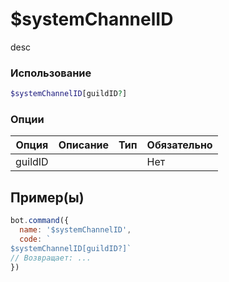 # $systemChannelID
desc
### Использование
```php
$systemChannelID[guildID?]
```

### Опции

| Опция | Описание | Тип | Обязательно |
|--------|-------------|------|----------|
| guildID |  |  | Нет |  
## Пример(ы)

```javascript
bot.command({
  name: '$systemChannelID',
  code: `
$systemChannelID[guildID?]`
// Возвращает: ...
})
```